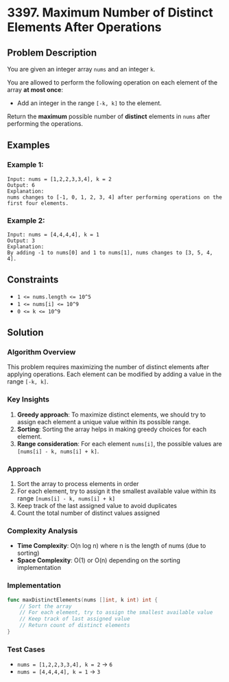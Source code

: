 # 3397. Maximum Number of Distinct Elements After Operations

## Problem Description

You are given an integer array `nums` and an integer `k`.

You are allowed to perform the following operation on each element of the array **at most once**:

- Add an integer in the range `[-k, k]` to the element.

Return the **maximum** possible number of **distinct** elements in `nums` after performing the operations.

## Examples

### Example 1:
```
Input: nums = [1,2,2,3,3,4], k = 2
Output: 6
Explanation:
nums changes to [-1, 0, 1, 2, 3, 4] after performing operations on the first four elements.
```

### Example 2:
```
Input: nums = [4,4,4,4], k = 1
Output: 3
Explanation:
By adding -1 to nums[0] and 1 to nums[1], nums changes to [3, 5, 4, 4].
```

## Constraints

- `1 <= nums.length <= 10^5`
- `1 <= nums[i] <= 10^9`
- `0 <= k <= 10^9`

## Solution

### Algorithm Overview

This problem requires maximizing the number of distinct elements after applying operations. Each element can be modified by adding a value in the range `[-k, k]`.

### Key Insights

1. **Greedy approach**: To maximize distinct elements, we should try to assign each element a unique value within its possible range.
2. **Sorting**: Sorting the array helps in making greedy choices for each element.
3. **Range consideration**: For each element `nums[i]`, the possible values are `[nums[i] - k, nums[i] + k]`.

### Approach

1. Sort the array to process elements in order
2. For each element, try to assign it the smallest available value within its range `[nums[i] - k, nums[i] + k]`
3. Keep track of the last assigned value to avoid duplicates
4. Count the total number of distinct values assigned

### Complexity Analysis

- **Time Complexity**: O(n log n) where n is the length of nums (due to sorting)
- **Space Complexity**: O(1) or O(n) depending on the sorting implementation

### Implementation

```go
func maxDistinctElements(nums []int, k int) int {
    // Sort the array
    // For each element, try to assign the smallest available value
    // Keep track of last assigned value
    // Return count of distinct elements
}
```

### Test Cases

- `nums = [1,2,2,3,3,4], k = 2` → `6`
- `nums = [4,4,4,4], k = 1` → `3`

